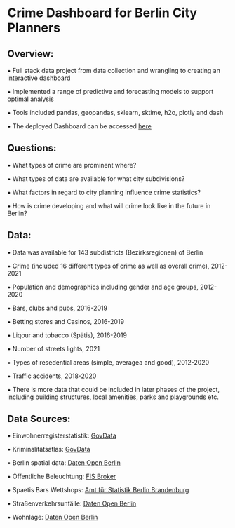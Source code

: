 # Crime Dashboard for Berlin City Planners

## Overview:

•	Full stack data project from data collection and wrangling to creating an interactive dashboard

•	Implemented a range of predictive and forecasting models to support optimal analysis

•	Tools included pandas, geopandas, sklearn, sktime, h2o, plotly and dash

• The deployed Dashboard can be accessed [here](https://berlin-crime-dashboard.onrender.com/)

## Questions:

• What types of crime are prominent where?

• What types of data are available for what city subdivisions?

• What factors in regard to city planning influence crime statistics?

• How is crime developing and what will crime look like in the future in Berlin?

## Data:

• Data was available for 143 subdistricts (Bezirksregionen) of Berlin

• Crime (included 16 different types of crime as well as overall crime), 2012-2021

• Population and demographics including gender and age groups, 2012-2020

• Bars, clubs and pubs, 2016-2019

• Betting stores and Casinos, 2016-2019

• Liqour and tobacco (Spätis), 2016-2019

• Number of streets lights, 2021

• Types of resedential areas (simple, averagea and good), 2012-2020

• Traffic accidents, 2018-2020

• There is more data that could be included in later phases of the project, including building structures, local amenities, parks and playgrounds etc.

## Data Sources:

• Einwohnerregisterstatistik: [GovData](https://www.govdata.de/daten/-/details/einwohnerinnen-und-einwohner-in-berlin-in-lor-planungsraumen-am-31-12-2020)

• Kriminalitätsatlas: [GovData](https://www.govdata.de/suchen/-/details/kriminalitatsatlas-berlin)

• Berlin spatial data: [Daten Open Berlin](https://daten.berlin.de/datensaetze/geometrien-der-lor-bezirksregionen-berlins-stand-072012)

• Öffentliche Beleuchtung: [FIS Broker](https://fbinter.stadt-berlin.de/fb/?loginkey=alphaDataStart&alphaDataId=s_oeffbeleucht@senstadt)

• Spaetis Bars Wettshops: [Amt für Statistik Berlin Brandenburg](https://www.statistik-berlin-brandenburg.de/)

• Straßenverkehrsunfälle: [Daten Open Berlin](https://daten.berlin.de/datensaetze/stra%C3%9Fenverkehrsunf%C3%A4lle-nach-unfallort-berlin-2021)

• Wohnlage: [Daten Open Berlin](https://daten.berlin.de/datensaetze/einwohnerinnen-und-einwohner-nach-wohnlagen-den-lor-planungsr%C3%A4umen-am-31122012)
